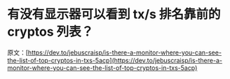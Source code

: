 # 有没有显示器可以看到 tx/s 排名靠前的 cryptos 列表？

原文：[https://dev.to/jebuscraisp/is-there-a-monitor-where-you-can-see-the-list-of-top-cryptos-in-txs-5acp](https://dev.to/jebuscraisp/is-there-a-monitor-where-you-can-see-the-list-of-top-cryptos-in-txs-5acp)